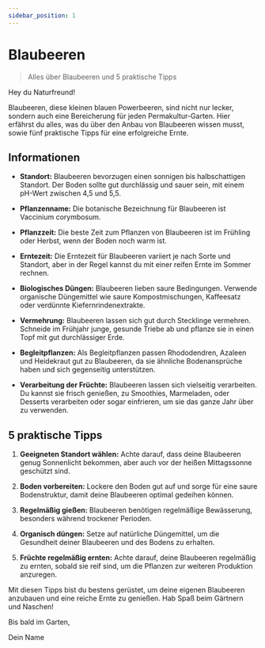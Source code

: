 ```yaml
---
sidebar_position: 1
---
```


# Blaubeeren

> Alles über Blaubeeren und 5 praktische Tipps

Hey du Naturfreund!

Blaubeeren, diese kleinen blauen Powerbeeren, sind nicht nur lecker, sondern auch eine Bereicherung für jeden Permakultur-Garten. Hier erfährst du alles, was du über den Anbau von Blaubeeren wissen musst, sowie fünf praktische Tipps für eine erfolgreiche Ernte.

## Informationen

- **Standort:** Blaubeeren bevorzugen einen sonnigen bis halbschattigen Standort. Der Boden sollte gut durchlässig und sauer sein, mit einem pH-Wert zwischen 4,5 und 5,5.
  
- **Pflanzenname:** Die botanische Bezeichnung für Blaubeeren ist Vaccinium corymbosum.

- **Pflanzzeit:** Die beste Zeit zum Pflanzen von Blaubeeren ist im Frühling oder Herbst, wenn der Boden noch warm ist.

- **Erntezeit:** Die Erntezeit für Blaubeeren variiert je nach Sorte und Standort, aber in der Regel kannst du mit einer reifen Ernte im Sommer rechnen.

- **Biologisches Düngen:** Blaubeeren lieben saure Bedingungen. Verwende organische Düngemittel wie saure Kompostmischungen, Kaffeesatz oder verdünnte Kiefernrindenextrakte.

- **Vermehrung:** Blaubeeren lassen sich gut durch Stecklinge vermehren. Schneide im Frühjahr junge, gesunde Triebe ab und pflanze sie in einen Topf mit gut durchlässiger Erde.

- **Begleitpflanzen:** Als Begleitpflanzen passen Rhododendren, Azaleen und Heidekraut gut zu Blaubeeren, da sie ähnliche Bodenansprüche haben und sich gegenseitig unterstützen.

- **Verarbeitung der Früchte:** Blaubeeren lassen sich vielseitig verarbeiten. Du kannst sie frisch genießen, zu Smoothies, Marmeladen, oder Desserts verarbeiten oder sogar einfrieren, um sie das ganze Jahr über zu verwenden.

## 5 praktische Tipps

1. **Geeigneten Standort wählen:** Achte darauf, dass deine Blaubeeren genug Sonnenlicht bekommen, aber auch vor der heißen Mittagssonne geschützt sind.

2. **Boden vorbereiten:** Lockere den Boden gut auf und sorge für eine saure Bodenstruktur, damit deine Blaubeeren optimal gedeihen können.

3. **Regelmäßig gießen:** Blaubeeren benötigen regelmäßige Bewässerung, besonders während trockener Perioden.

4. **Organisch düngen:** Setze auf natürliche Düngemittel, um die Gesundheit deiner Blaubeeren und des Bodens zu erhalten.

5. **Früchte regelmäßig ernten:** Achte darauf, deine Blaubeeren regelmäßig zu ernten, sobald sie reif sind, um die Pflanzen zur weiteren Produktion anzuregen.

Mit diesen Tipps bist du bestens gerüstet, um deine eigenen Blaubeeren anzubauen und eine reiche Ernte zu genießen. Hab Spaß beim Gärtnern und Naschen!

Bis bald im Garten,

Dein Name
